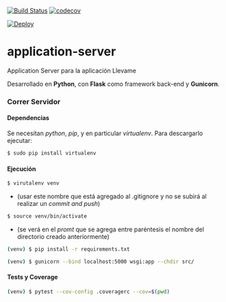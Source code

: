 [![Build Status](https://travis-ci.org/llevame/application-server.svg?branch=master)](https://travis-ci.org/llevame/application-server) [![codecov](https://codecov.io/gh/llevame/application-server/branch/master/graph/badge.svg)](https://codecov.io/gh/llevame/application-server)

[![Deploy](https://www.herokucdn.com/deploy/button.svg)](https://heroku.com/deploy)

# application-server

Application Server para la aplicación Llevame

Desarrollado en **Python**, con **Flask** como framework back-end y **Gunicorn**.

### Correr Servidor

#### Dependencias

Se necesitan *python*, *pip*, y en particular *virtualenv*.
Para descargarlo ejecutar:

```bash
$ sudo pip install virtualenv
```

#### Ejecución

```bash
$ virutalenv venv
```
- (usar este nombre que está agregado al .gitignore y no se subirá al realizar un *commit and push*)

```bash
$ source venv/bin/activate
```
- (se verá en el *promt* que se agrega entre paréntesis el nombre del directorio creado anteriormente)

```bash
(venv) $ pip install -r requirements.txt
```
```bash
(venv) $ gunicorn --bind localhost:5000 wsgi:app --chdir src/
```
#### Tests y Coverage

```bash
(venv) $ pytest --cov-config .coveragerc --cov=$(pwd)
```
